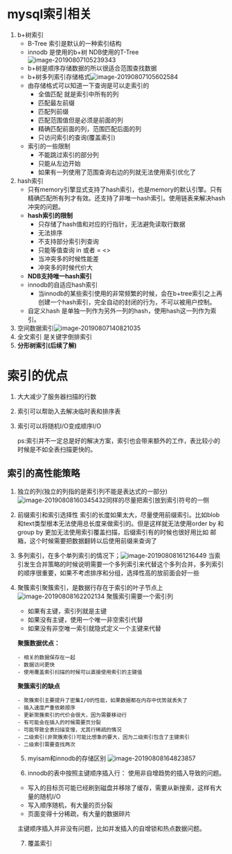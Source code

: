 #  mysql索引相关

1. b+树索引
   - B-Tree 索引是默认的一种索引结构
   - innodb 是使用的b+树 NDB使用的T-Tree![image-20190807105239343](../images/image-20190807105239343.png)
   - b+树是顺序存储数据的所以很适合范围查找数据
   - b+树多列索引存储格式![image-20190807105602584](../images/image-20190807105602584.png)
   - 由存储格式可以知道一下查询是可以走索引的
     - 全值匹配 就是索引中所有的列
     - 匹配最左前缀
     - 匹配列前缀
     - 匹配范围值但是必须是前面的列
     - 精确匹配前面的列，范围匹配后面的列
     - 只访问索引的查询(覆盖索引)
   - 索引的一些限制
     - 不能跳过索引的部分列
     - 只能从左边开始
     - 如果有一列使用了范围查询右边的列就无法使用索引优化了
2. hash索引
   - 只有memory引擎显式支持了hash索引，也是memory的默认引擎。只有精确匹配所有列才有效。还支持了非唯一hash索引。使用链表来解决hash冲突的问题。
   - **hash索引的限制**
     - 只存储了hash值和对应的行指针，无法避免读取行数据
     - 无法排序
     - 不支持部分索引列查询
     - 只能等值查询 in 或者 = <>
     - 当冲突多的时候性能差
     - 冲突多的时候代价大
   - **NDB支持唯一hash索引**
   - innodb的自适应hash索引
     - 当innodb的某些索引使用的非常频繁的时候，会在b+tree索引之上再创建一个hash索引，完全自动的封闭的行为，不可以被用户控制。
   - 自定义hash 是单独一列作为另外一列的hash，使用hash这一列作为索引。
3. 空间数据索引![image-20190807140821035](../images/image-20190807140821035.png)
4. 全文索引 是关键字倒排索引
5. **分形树索引(后续了解)**



# 索引的优点

 1. 大大减少了服务器扫描的行数

 2. 索引可以帮助入去解决临时表和排序表

 3. 索引可以将随机I/O变成顺序I/O

    ps:索引并不一定总是好的解决方案，索引也会带来额外的工作，表比较小的时候是不如全表扫描更快的。



## 索引的高性能策略

 1. 独立的列(独立的列指的是索引列不能是表达式的一部分)![image-20190808160345432](../images/image-20190808160345432.png)同样的尽量把索引放到索引符号的一侧

 2. 前缀索引和索引选择性 索引的长度如果太大，尽量使用前缀索引。比如blob和text类型根本无法使用总长度来做索引的。但是这样就无法使用order by 和group by 更加无法使用索引覆盖扫描，后缀索引有的时候也很好用比如 邮箱，这个时候需要把数据翻转以后使用前缀来查询了

 3. 多列索引，在多个单列索引的情况下；![image-20190808161216449](../images/image-20190808161216449.png)
    当索引发生合并策略的时候说明需要一个多列索引来代替这个多列合并，多列索引的顺序很重要，如果不考虑排序和分组，选择性高的放前面会好一些

 4. 聚簇索引聚簇索引，是数据行存在于索引的叶子节点上![image-20190808162202134](../images/image-20190808162202134.png)
    聚簇索引需要一个索引列

    - 如果有主键，索引列就是主键
    - 如果没有主键，使用一个唯一非空索引代替
    - 如果没有非空唯一索引就隐式定义一个主键来代替

    **聚簇数据优点：**

    	- 相关的数据保存在一起
    	- 数据访问更快
    	- 使用覆盖索引扫描的时候可以直接使用索引的主键值

    **聚簇索引的缺点**

    	- 聚簇索引主要提升了密集I/O的性能，如果数据都在内存中优势就丢失了
    	- 插入速度严重依赖顺序
    	- 更新聚簇索引的代价会很大，因为需要移动行
    	- 有可能会在插入的时候需要页分裂
    	- 可能导致全表扫描变慢，尤其行稀疏的情况
    	- 二级索引(非聚簇索引)可能比想象的要大，因为二级索引包含了主键索引
    	- 二级索引需要查找两次

	5.  myisam和innodb的存储区别
     ![image-20190808164823857](../images/image-20190808164823857.png)

	6.  innodb的表中按照主键顺序插入行：
     使用非自增趋势的插入导致的问题。

     - 写入的目标页可能已经刷到磁盘并移除了缓存，需要从新搜索，这样有大量的随机I/O
     - 写入顺序随机，有大量的页分裂
     - 页面变得十分稀疏，有大量的数据碎片

     主键顺序插入并非没有问题，比如并发插入的自增锁和热点数据问题。

	7.  覆盖索引

